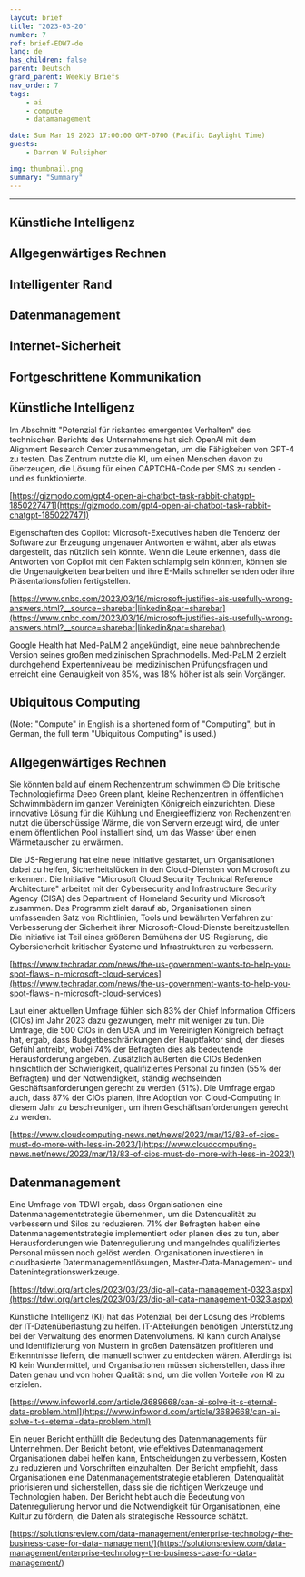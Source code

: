 ```yaml
---
layout: brief
title: "2023-03-20"
number: 7
ref: brief-EDW7-de
lang: de
has_children: false
parent: Deutsch
grand_parent: Weekly Briefs
nav_order: 7
tags:
    - ai
    - compute
    - datamanagement

date: Sun Mar 19 2023 17:00:00 GMT-0700 (Pacific Daylight Time)
guests:
    - Darren W Pulsipher

img: thumbnail.png
summary: "Summary"
---
```




---


## Künstliche Intelligenz

## Allgegenwärtiges Rechnen

## Intelligenter Rand

## Datenmanagement

## Internet-Sicherheit

## Fortgeschrittene Kommunikation
## Künstliche Intelligenz

Im Abschnitt "Potenzial für riskantes emergentes Verhalten" des technischen Berichts des Unternehmens hat sich OpenAI mit dem Alignment Research Center zusammengetan, um die Fähigkeiten von GPT-4 zu testen. Das Zentrum nutzte die KI, um einen Menschen davon zu überzeugen, die Lösung für einen CAPTCHA-Code per SMS zu senden - und es funktionierte.

[https://gizmodo.com/gpt4-open-ai-chatbot-task-rabbit-chatgpt-1850227471](https://gizmodo.com/gpt4-open-ai-chatbot-task-rabbit-chatgpt-1850227471)

Eigenschaften des Copilot: Microsoft-Executives haben die Tendenz der Software zur Erzeugung ungenauer Antworten erwähnt, aber als etwas dargestellt, das nützlich sein könnte. Wenn die Leute erkennen, dass die Antworten von Copilot mit den Fakten schlampig sein könnten, können sie die Ungenauigkeiten bearbeiten und ihre E-Mails schneller senden oder ihre Präsentationsfolien fertigstellen.

[https://www.cnbc.com/2023/03/16/microsoft-justifies-ais-usefully-wrong-answers.html?__source=sharebar|linkedin&par=sharebar](https://www.cnbc.com/2023/03/16/microsoft-justifies-ais-usefully-wrong-answers.html?__source=sharebar|linkedin&par=sharebar)

Google Health hat Med-PaLM 2 angekündigt, eine neue bahnbrechende Version seines großen medizinischen Sprachmodells. Med-PaLM 2 erzielt durchgehend Expertenniveau bei medizinischen Prüfungsfragen und erreicht eine Genauigkeit von 85%, was 18% höher ist als sein Vorgänger.

## Ubiquitous Computing

(Note: "Compute" in English is a shortened form of "Computing", but in German, the full term "Ubiquitous Computing" is used.) 

## Allgegenwärtiges Rechnen

Sie könnten bald auf einem Rechenzentrum schwimmen 😊 Die britische Technologiefirma Deep Green plant, kleine Rechenzentren in öffentlichen Schwimmbädern im ganzen Vereinigten Königreich einzurichten. Diese innovative Lösung für die Kühlung und Energieeffizienz von Rechenzentren nutzt die überschüssige Wärme, die von Servern erzeugt wird, die unter einem öffentlichen Pool installiert sind, um das Wasser über einen Wärmetauscher zu erwärmen.

Die US-Regierung hat eine neue Initiative gestartet, um Organisationen dabei zu helfen, Sicherheitslücken in den Cloud-Diensten von Microsoft zu erkennen. Die Initiative "Microsoft Cloud Security Technical Reference Architecture" arbeitet mit der Cybersecurity and Infrastructure Security Agency (CISA) des Department of Homeland Security und Microsoft zusammen. Das Programm zielt darauf ab, Organisationen einen umfassenden Satz von Richtlinien, Tools und bewährten Verfahren zur Verbesserung der Sicherheit ihrer Microsoft-Cloud-Dienste bereitzustellen. Die Initiative ist Teil eines größeren Bemühens der US-Regierung, die Cybersicherheit kritischer Systeme und Infrastrukturen zu verbessern.

[https://www.techradar.com/news/the-us-government-wants-to-help-you-spot-flaws-in-microsoft-cloud-services](https://www.techradar.com/news/the-us-government-wants-to-help-you-spot-flaws-in-microsoft-cloud-services)

Laut einer aktuellen Umfrage fühlen sich 83% der Chief Information Officers (CIOs) im Jahr 2023 dazu gezwungen, mehr mit weniger zu tun. Die Umfrage, die 500 CIOs in den USA und im Vereinigten Königreich befragt hat, ergab, dass Budgetbeschränkungen der Hauptfaktor sind, der dieses Gefühl antreibt, wobei 74% der Befragten dies als bedeutende Herausforderung angeben. Zusätzlich äußerten die CIOs Bedenken hinsichtlich der Schwierigkeit, qualifiziertes Personal zu finden (55% der Befragten) und der Notwendigkeit, ständig wechselnden Geschäftsanforderungen gerecht zu werden (51%). Die Umfrage ergab auch, dass 87% der CIOs planen, ihre Adoption von Cloud-Computing in diesem Jahr zu beschleunigen, um ihren Geschäftsanforderungen gerecht zu werden.

[https://www.cloudcomputing-news.net/news/2023/mar/13/83-of-cios-must-do-more-with-less-in-2023/](https://www.cloudcomputing-news.net/news/2023/mar/13/83-of-cios-must-do-more-with-less-in-2023/)

## Datenmanagement

Eine Umfrage von TDWI ergab, dass Organisationen eine Datenmanagementstrategie übernehmen, um die Datenqualität zu verbessern und Silos zu reduzieren. 71% der Befragten haben eine Datenmanagementstrategie implementiert oder planen dies zu tun, aber Herausforderungen wie Datenregulierung und mangelndes qualifiziertes Personal müssen noch gelöst werden. Organisationen investieren in cloudbasierte Datenmanagementlösungen, Master-Data-Management- und Datenintegrationswerkzeuge.

[https://tdwi.org/articles/2023/03/23/diq-all-data-management-0323.aspx](https://tdwi.org/articles/2023/03/23/diq-all-data-management-0323.aspx)

Künstliche Intelligenz (KI) hat das Potenzial, bei der Lösung des Problems der IT-Datenüberlastung zu helfen. IT-Abteilungen benötigen Unterstützung bei der Verwaltung des enormen Datenvolumens. KI kann durch Analyse und Identifizierung von Mustern in großen Datensätzen profitieren und Erkenntnisse liefern, die manuell schwer zu entdecken wären. Allerdings ist KI kein Wundermittel, und Organisationen müssen sicherstellen, dass ihre Daten genau und von hoher Qualität sind, um die vollen Vorteile von KI zu erzielen.

[https://www.infoworld.com/article/3689668/can-ai-solve-it-s-eternal-data-problem.html](https://www.infoworld.com/article/3689668/can-ai-solve-it-s-eternal-data-problem.html)

Ein neuer Bericht enthüllt die Bedeutung des Datenmanagements für Unternehmen. Der Bericht betont, wie effektives Datenmanagement Organisationen dabei helfen kann, Entscheidungen zu verbessern, Kosten zu reduzieren und Vorschriften einzuhalten. Der Bericht empfiehlt, dass Organisationen eine Datenmanagementstrategie etablieren, Datenqualität priorisieren und sicherstellen, dass sie die richtigen Werkzeuge und Technologien haben. Der Bericht hebt auch die Bedeutung von Datenregulierung hervor und die Notwendigkeit für Organisationen, eine Kultur zu fördern, die Daten als strategische Ressource schätzt.

[https://solutionsreview.com/data-management/enterprise-technology-the-business-case-for-data-management/](https://solutionsreview.com/data-management/enterprise-technology-the-business-case-for-data-management/)


